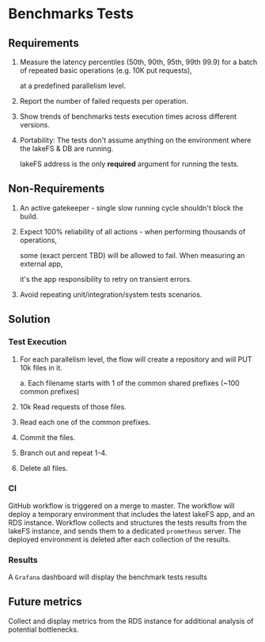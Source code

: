# Benchmarks Tests

## Requirements

1. Measure the latency percentiles \(50th, 90th, 95th, 99th 99.9\) for a batch of repeated basic operations \(e.g. 10K put requests\),

   at a predefined parallelism level.

2. Report the number of failed requests per operation.
3. Show trends of benchmarks tests execution times across different versions.
4. Portability: The tests don't assume anything on the environment where the lakeFS & DB are running.

   lakeFS address is the only **required** argument for running the tests.

## Non-Requirements

1. An active gatekeeper - single slow running cycle shouldn't block the build.
2. Expect 100% reliability of all actions - when performing thousands of operations,

   some \(exact percent TBD\) will be allowed to fail. When measuring an external app,

   it's the app responsibility to retry on transient errors.

3. Avoid repeating unit/integration/system tests scenarios.

## Solution

### Test Execution

1. For each parallelism level, the flow will create a repository and will PUT 10k files in it.

    a. Each filename starts with 1 of the common shared prefixes \(~100 common prefixes\) 

2. 10k Read requests of those files.
3. Read each one of the common prefixes.
4. Commit the files.
5. Branch out and repeat 1-4.
6. Delete all files.

### CI

GitHub workflow is triggered on a merge to master. The workflow will deploy a temporary environment that includes the latest lakeFS app, and an RDS instance. Workflow collects and structures the tests results from the lakeFS instance, and sends them to a dedicated `prometheus` server. The deployed environment is deleted after each collection of the results.

### Results

A `Grafana` dashboard will display the benchmark tests results

## Future metrics

Collect and display metrics from the RDS instance for additional analysis of potential bottlenecks.

